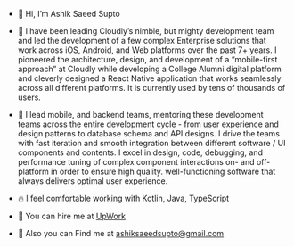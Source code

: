- 👋 Hi, I’m Ashik Saeed Supto

- 🐡 I have been leading Cloudly’s nimble, but mighty development team and led the development of a few complex Enterprise solutions that work across iOS, Android, and Web platforms over the past 7+ years. I pioneered the architecture, design, and development of a “mobile-first approach” at Cloudly while developing a College Alumni digital platform and cleverly designed a React Native application that works seamlessly across all different platforms. It is currently used by tens of thousands of users.

- 🌿 I lead mobile, and backend teams, mentoring these development teams across the entire development cycle - from user experience and design patterns to database schema and API designs. I drive the teams with fast iteration and smooth integration between different software / UI components and contents. I excel in design, code, debugging, and performance tuning of complex component interactions on- and off-platform in order to ensure high quality. well-functioning software that always delivers optimal user experience.

- 🔥 I feel comfortable working with Kotlin, Java, TypeScript

- 💼 You can hire me at [UpWork](https://www.upwork.com/freelancers/~01bb1dff40a565a344)

- 📧 Also you can Find me at ashiksaeedsupto@gmail.com
<!---
supto09/supto09 is a ✨ special ✨ repository because its `README.md` (this file) appears on your GitHub profile.
You can click the Preview link to take a look at your changes.
--->
